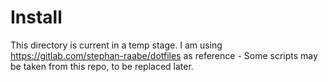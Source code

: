 # Install
This directory is current in a temp stage. I am using https://gitlab.com/stephan-raabe/dotfiles as reference - Some scripts may be taken from this repo, to be replaced later.